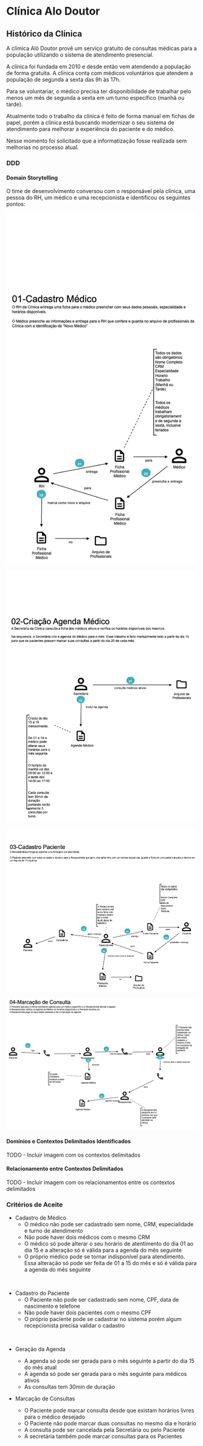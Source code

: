 # Clínica Alo Doutor


## Histórico da Clínica

A clímica Alô Doutor provê um serviço gratuito de consultas médicas para a população utilizando o sistema de atendimento presencial. 

A  clínica foi fundada em 2010 e desde então vem atendendo a população de forma gratuita. A clínica conta com médicos voluntários que atendem a população de segunda a sexta das 9h às 17h. 

Para se voluntariar, o médico precisa ter disponibilidade de trabalhar pelo menos um mês de segunda a sexta em um turno específico (manhã ou tarde).

Atualmente todo o trabalho da clínica é feito de forma manual em fichas de papel, porém a clínica está buscando modernizar o seu sistema de atendimento para melhorar a experiência do paciente e do médico.

Nesse momento foi solicitado que a informatização fosse realizada sem melhorias no processo atual. 


### DDD

#### Domain Storytelling

O time de desenvolvimento conversou com o responsável pela clínica, uma pessoa do RH, um médico e uma recepcionista e identificou os seguintes pontos:

![Cadastro do Médico](./imagens/01-CadastroMedico.png)

![Criação da Agenda do Médico](./imagens/02-CriacaoAgendaMedico.png)

![Cadastro do Paciente](./imagens/03-CadastroPaciente.png)

![Marcação de Consulta](./imagens/04-MarcacaoConsulta.png)


#### Domínios e Contextos Delimitados Identificados

TODO - Incluir imagem com os contextos delimitados



#### Relacionamento entre Contextos Delimitados

TODO - Incluir imagem com os relacionamentos entre os contextos delimitados


### Critérios de Aceite

- Cadastro de Médico 
    - O médico não pode ser cadastrado sem nome, CRM, especialidade e turno de atendimento
    - Não pode haver dois médicos com o mesmo CRM
    - O médico só pode alterar o seu horário de atentimento do dia 01 ao dia 15 e a alteração só é válida para a agenda do mês seguinte
    - O próprio médico pode se tornar indisponível para atendimento. Essa alteração só pode ser feita de 01 a 15 do mês e só é válida para a agenda do mês seguinte

</br>

- Cadastro do Paciente
    - O Paciente não pode ser cadastrado sem nome, CPF, data de nascimento e telefone
    - Não pode haver dois pacientes com o mesmo CPF
    - O próprio paciente pode se cadastrar no sistema porém algum recepcionista precisa validar o cadastro
    
<br>

- Geração da Agenda
    - A agenda só pode ser gerada para o mês seguinte a partir do dia 15 do mês atual
    - A agenda só pode ser gerada para o mês seguinte para médicos ativos
    - As consultas tem 30min de duração


- Marcação de Consultas
    - O Paciente pode marcar consulta desde que existam horários livres para o médico desejado
    - O Paciente não pode marcar duas consultas no mesmo dia e horário
    - A consulta pode ser cancelada pela Secretária ou pelo Paciente
    - A secretária também pode marcar consultas para os Pacientes
